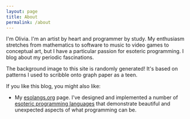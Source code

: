```yaml
---
layout: page
title: About
permalink: /about
---
```


I'm Olivia. I'm an artist by heart and programmer by study. My enthusiasm stretches
from mathematics to software to music to video games to conceptual art, but I have
a particular passion for esoteric programming. I blog about my periodic fascinations.

The background image to this site is randomly generated! It's based on patterns I 
used to scribble onto graph paper as a teen.

If you like this blog, you might also like:
* My [esolangs.org][my esolangs] page. I've designed and implemented a number of
  [esoteric programming languages][esolangs] that demonstrate beautiful and unexpected
  aspects of what programming can be.

[my esolangs]: https://esolangs.org/wiki/User:RocketRace
[esolangs]: https://en.wikipedia.org/wiki/Esoteric_programming_language
